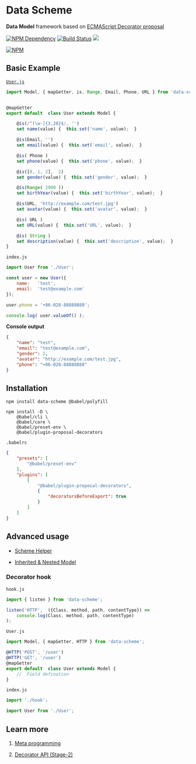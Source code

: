 # Data Scheme

**Data Model** framework based on [ECMAScript Decorator proposal](https://github.com/tc39/proposal-decorators)

[![NPM Dependency](https://david-dm.org/TechQuery/DataScheme.svg)](https://david-dm.org/TechQuery/DataScheme)
[![Build Status](https://travis-ci.com/TechQuery/DataScheme.svg?branch=master)](https://travis-ci.com/TechQuery/DataScheme)
[![](https://data.jsdelivr.com/v1/package/npm/data-scheme/badge?style=rounded)](https://www.jsdelivr.com/package/npm/data-scheme)

[![NPM](https://nodei.co/npm/data-scheme.png?downloads=true&downloadRank=true&stars=true)](https://nodei.co/npm/data-scheme/)



## Basic Example

[`User.js`](https://tech-query.me/DataScheme/test-file/test/source/User.js.html)

```JavaScript
import Model, { mapGetter, is, Range, Email, Phone, URL } from 'data-scheme';


@mapGetter
export default  class User extends Model {

    @is(/^[\w-]{3,20}$/, '')
    set name(value) {  this.set('name', value);  }

    @is(Email, '')
    set email(value) {  this.set('email', value);  }

    @is( Phone )
    set phone(value) {  this.set('phone', value);  }

    @is([0, 1, 2],  2)
    set gender(value) {  this.set('gender', value);  }

    @is(Range( 1900 ))
    set birthYear(value) {  this.set('birthYear', value);  }

    @is(URL, 'http://example.com/test.jpg')
    set avatar(value) {  this.set('avatar', value);  }

    @is( URL )
    set URL(value) {  this.set('URL', value);  }

    @is( String )
    set description(value) {  this.set('description', value);  }
}
```

`index.js`

```JavaScript
import User from './User';

const user = new User({
    name:   'test',
    email:  'test@example.com'
});

user.phone = '+86-028-88888888';

console.log( user.valueOf() );
```

**Console output**

```JSON
{
    "name": "test",
    "email": "test@example.com",
    "gender": 2,
    "avatar": "http://example.com/test.jpg",
    "phone": "+86-028-88888888"
}
```


## Installation

```Shell
npm install data-scheme @babel/polyfill

npm install -D \
    @babel/cli \
    @babel/core \
    @babel/preset-env \
    @babel/plugin-proposal-decorators
```

`.babelrc`

```JSON
{
    "presets": [
        "@babel/preset-env"
    ],
    "plugins": [
        [
            "@babel/plugin-proposal-decorators",
            {
                "decoratorsBeforeExport": true
            }
        ]
    ]
}
```


## Advanced usage

 - [Scheme Helper](https://tech-query.me/DataScheme/file/source/scheme.js.html)

 - [Inherited & Nested Model](https://tech-query.me/DataScheme/test-file/test/source/User.js.html#lineNumber33)


### Decorator hook

`hook.js`

```JavaScript
import { listen } from 'data-scheme';

listen('HTTP',  ({Class, method, path, contentType}) =>
    console.log(Class, method, path, contentType)
);
```

`User.js`

```JavaScript
import Model, { mapGetter, HTTP } from 'data-scheme';

@HTTP('POST', '/user')
@HTTP('GET', '/user')
@mapGetter
export default  class User extends Model {
    //  Field defination
}
```

`index.js`

```JavaScript
import './hook';

import User from './User';
```


## Learn more

 1. [Meta programming](https://github.com/tc39/proposal-decorators/blob/master/METAPROGRAMMING.md)

 2. [Decorator API (Stage-2)](https://github.com/tc39/proposal-decorators/blob/master/TAXONOMY.md)
